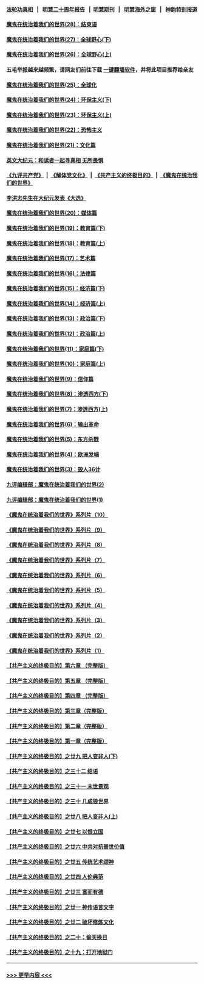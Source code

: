 #### [法轮功真相](https://github.com/gfw-breaker/truth/blob/master/README.md?t=0) &nbsp;&nbsp;|&nbsp;&nbsp; [明慧二十周年报告](https://github.com/gfw-breaker/mh-reports/blob/master/README.md?t=0) &nbsp;&nbsp;|&nbsp;&nbsp;[明慧期刊](https://github.com/gfw-breaker/mh-qikan) &nbsp;&nbsp;|&nbsp;&nbsp; [明慧海外之窗](https://github.com/gfw-breaker/mh-news/blob/master/README.md?t=0) &nbsp;&nbsp;|&nbsp;&nbsp; [神韵特别报道](https://github.com/gfw-breaker/mh-news/blob/master/shenyun.md?t=0)
#### [魔鬼在统治着我们的世界(28)：结束语](../pages/nsc422/n10936246.md?t=06092151) 
#### [魔鬼在统治着我们的世界(27)：全球野心(下)](../pages/nsc422/n10928319.md?t=06092151) 
#### [魔鬼在统治着我们的世界(26)：全球野心(上)](../pages/nsc422/n10900318.md?t=06092151) 
#### 五毛举报越来越频繁，请网友们前往下载 [一键翻墙软件](https://github.com/gfw-breaker/ssr-accounts)，并将此项目推荐给亲友
#### [魔鬼在统治着我们的世界(25)：全球化](../pages/nsc422/n10788205.md?t=06092151) 
#### [魔鬼在统治着我们的世界(24)：环保主义(下)](../pages/nsc422/n10695307.md?t=06092151) 
#### [魔鬼在统治着我们的世界(23)：环保主义(上)](../pages/nsc422/n10688613.md?t=06092151) 
#### [魔鬼在统治着我们的世界(22)：恐怖主义](../pages/nsc422/n10614727.md?t=06092151) 
#### [魔鬼在统治着我们的世界(21)：文化篇](../pages/nsc422/n10597706.md?t=06092151) 
#### [英文大纪元：和读者一起寻真相 无所畏惧](../pages/nsc422/n12542027.md?t=06092151) 
#### [《九评共产党》](https://github.com/begood0513/9ping.md/blob/master/README.md) &nbsp;|&nbsp; [《解体党文化》](../../../../jtdwh.md/blob/master/README.md)  &nbsp;|&nbsp; [《共产主义的终极目的》](../../../../gczydzjmd.md/blob/master/README.md) &nbsp;|&nbsp; [《魔鬼在统治我们的世界》](../../../../mgztzwmdsj.md/blob/master/README.md) 
#### [李洪志先生在大纪元发表《大选》](../pages/nsc422/n12534746.md?t=06092151) 
#### [魔鬼在统治着我们的世界(20)：媒体篇](../pages/nsc422/n10586579.md?t=06092151) 
#### [魔鬼在统治着我们的世界(19)：教育篇(下)](../pages/nsc422/n10564808.md?t=06092151) 
#### [魔鬼在统治着我们的世界(18)：教育篇(上)](../pages/nsc422/n10526970.md?t=06092151) 
#### [魔鬼在统治着我们的世界(17)：艺术篇](../pages/nsc422/n10499093.md?t=06092151) 
#### [魔鬼在统治着我们的世界(16)：法律篇](../pages/nsc422/n10485969.md?t=06092151) 
#### [魔鬼在统治着我们的世界(15)：经济篇(下)](../pages/nsc422/n10469975.md?t=06092151) 
#### [魔鬼在统治着我们的世界(14)：经济篇(上)](../pages/nsc422/n10457370.md?t=06092151) 
#### [魔鬼在统治着我们的世界(13)：政治篇(下)](../pages/nsc422/n10448270.md?t=06092151) 
#### [魔鬼在统治着我们的世界(12)：政治篇(上)](../pages/nsc422/n10444576.md?t=06092151) 
#### [魔鬼在统治着我们的世界(11)：家庭篇(下)](../pages/nsc422/n10440961.md?t=06092151) 
#### [魔鬼在统治着我们的世界(10)：家庭篇(上)](../pages/nsc422/n10435448.md?t=06092151) 
#### [魔鬼在统治着我们的世界(9)：信仰篇](../pages/nsc422/n10432159.md?t=06092151) 
#### [魔鬼在统治着我们的世界(8)：渗透西方(下)](../pages/nsc422/n10429603.md?t=06092151) 
#### [魔鬼在统治着我们的世界(7)：渗透西方(上)](../pages/nsc422/n10426013.md?t=06092151) 
#### [魔鬼在统治着我们的世界(6)：输出革命](../pages/nsc422/n10421536.md?t=06092151) 
#### [魔鬼在统治着我们的世界(5)：东方杀戮](../pages/nsc422/n10417707.md?t=06092151) 
#### [魔鬼在统治着我们的世界(4)：欧洲发端](../pages/nsc422/n10414890.md?t=06092151) 
#### [魔鬼在统治着我们的世界(3)：毁人36计](../pages/nsc422/n10411583.md?t=06092151) 
#### [九评编辑部：魔鬼在统治着我们的世界(2)](../pages/nsc422/n10410036.md?t=06092151) 
#### [九评编辑部：魔鬼在统治着我们的世界(1)](../pages/nsc422/n10406825.md?t=06092151) 
#### [《魔鬼在统治着我们的世界》系列片（10）](../pages/nsc422/n12292670.md?t=06092151) 
#### [《魔鬼在统治着我们的世界》系列片（9）](../pages/nsc422/n12290859.md?t=06092151) 
#### [《魔鬼在统治着我们的世界》系列片（8）](../pages/nsc422/n12287445.md?t=06092151) 
#### [《魔鬼在统治着我们的世界》系列片（7）](../pages/nsc422/n12283425.md?t=06092151) 
#### [《魔鬼在统治着我们的世界》系列片（6）](../pages/nsc422/n12282314.md?t=06092151) 
#### [《魔鬼在统治着我们的世界》系列片（5）](../pages/nsc422/n12281419.md?t=06092151) 
#### [《魔鬼在统治着我们的世界》系列片（4）](../pages/nsc422/n12274024.md?t=06092151) 
#### [《魔鬼在统治着我们的世界》系列片（3）](../pages/nsc422/n12271322.md?t=06092151) 
#### [《魔鬼在统治着我们的世界》系列片（2）](../pages/nsc422/n12269049.md?t=06092151) 
#### [《魔鬼在统治着我们的世界》系列片（1）](../pages/nsc422/n12267575.md?t=06092151) 
#### [【共产主义的终极目的】第六章 （完整版）](../pages/nsc422/n11428913.md?t=06092151) 
#### [【共产主义的终极目的】第五章 （完整版）](../pages/nsc422/n11428912.md?t=06092151) 
#### [【共产主义的终极目的】第四章 （完整版）](../pages/nsc422/n11428907.md?t=06092151) 
#### [【共产主义的终极目的】第三章（完整版）](../pages/nsc422/n11428848.md?t=06092151) 
#### [【共产主义的终极目的】第二章（完整版）](../pages/nsc422/n11428831.md?t=06092151) 
#### [【共产主义的终极目的】第一章（完整版）](../pages/nsc422/n11417651.md?t=06092151) 
#### [【共产主义的终极目的】之廿九 把人变非人(下)](../pages/nsc422/n11344140.md?t=06092151) 
#### [【共产主义的终极目的】之三十二 结语](../pages/nsc422/n11360535.md?t=06092151) 
#### [【共产主义的终极目的】之三十一 末世景观](../pages/nsc422/n11351129.md?t=06092151) 
#### [【共产主义的终极目的】之三十 几成狼世界](../pages/nsc422/n11348280.md?t=06092151) 
#### [【共产主义的终极目的】之廿八 把人变非人(上)](../pages/nsc422/n11340492.md?t=06092151) 
#### [【共产主义的终极目的】之廿七 以恨立国](../pages/nsc422/n11336944.md?t=06092151) 
#### [【共产主义的终极目的】之廿六 中共对抗普世价值](../pages/nsc422/n11324785.md?t=06092151) 
#### [【共产主义的终极目的】之廿五 传统艺术颂神](../pages/nsc422/n11296396.md?t=06092151) 
#### [【共产主义的终极目的】之廿四 人伦典范](../pages/nsc422/n11296397.md?t=06092151) 
#### [【共产主义的终极目的】之廿三 富而有德](../pages/nsc422/n11283598.md?t=06092151) 
#### [【共产主义的终极目的】之廿一 神传语言文字](../pages/nsc422/n11263265.md?t=06092151) 
#### [【共产主义的终极目的】之廿二 破坏修炼文化](../pages/nsc422/n11245728.md?t=06092151) 
#### [【共产主义的终极目的】之二十：偷天换日](../pages/nsc422/n11238846.md?t=06092151) 
#### [【共产主义的终极目的】之十九：打开地狱门](../pages/nsc422/n11206376.md?t=06092151) 

----
#### [ >>> 更早内容 <<< ](../indexes/nsc422-earlier.md)
